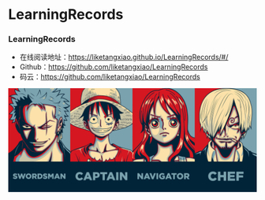 # LearningRecords

### LearningRecords

- 在线阅读地址：https://liketangxiao.github.io/LearningRecords/#/
- Github：https://github.com/liketangxiao/LearningRecords
- 码云：https://github.com/liketangxiao/LearningRecords

![Anime 3440x1440 One Piece anime Monkey D. Luffy Zorro Sanji manga](assets/wallhaven-73vdzv.jpg)